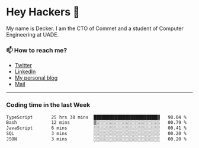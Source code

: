 # Hey Hackers 👋

My name is Decker. I am the CTO of Commet and a student of Computer Engineering at UADE.

### 📫 How to reach me?
- [Twitter](https://x.com/0xDecker) 
- [LinkedIn](https://www.linkedin.com/in/decker-urbano/) 
- [My personal blog](http://decker.sh) 
- [Mail](mailto:me@decker.sh)

---

### Coding time in the last Week

<!--START_SECTION:waka-->

```txt
TypeScript       25 hrs 38 mins  ████████████████████████▓   98.04 %
Bash             12 mins         ▒░░░░░░░░░░░░░░░░░░░░░░░░   00.79 %
JavaScript       6 mins          ░░░░░░░░░░░░░░░░░░░░░░░░░   00.41 %
SQL              3 mins          ░░░░░░░░░░░░░░░░░░░░░░░░░   00.20 %
JSON             3 mins          ░░░░░░░░░░░░░░░░░░░░░░░░░   00.20 %
```

<!--END_SECTION:waka-->
